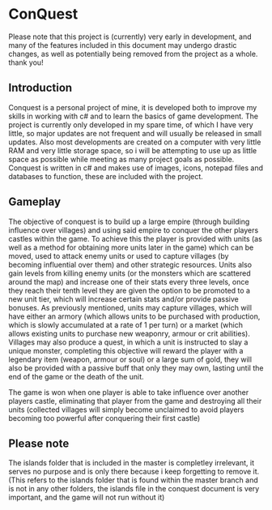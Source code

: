 # ConQuest

Please note that this project is (currently) very early in development, and many of the features included in this document may undergo drastic changes, as well as potentially being removed from the project as a whole. thank you!

## Introduction

Conquest is a personal project of mine, it is developed both to improve my skills in working with c# and to learn the basics of game development. The project is currently only developed in my spare time, of which I have very little, so major updates are not frequent and will usually be released in small updates. Also most developments are created on a computer with very little RAM and very little storage space, so i will be attempting to use up as little space as possible while meeting as many project goals as possible. Conquest is written in c# and makes use of images, icons, notepad files and databases to function, these are included with the project.

## Gameplay

The objective of conquest is to build up a large empire (through building influence over villages) and using said empire to conquer the other players castles within the game. To achieve this the player is provided with units (as well as a method for obtaining more units later in the game) which can be moved, used to attack enemy units or used to capture villages (by becoming influential over them) and other strategic resources. Units also gain levels from killing enemy units (or the monsters which are scattered around the map) and increase one of their stats every three levels, once they reach their tenth level they are given the option to be promoted to a new unit tier, which will increase certain stats and/or provide passive bonuses. As previously mentioned, units may capture villages, which will have either an armory (which allows units to be purchased with production, which is slowly accumulated at a rate of 1 per turn) or a market (which allows existing units to purchase new weaponry, armour or crit abilities). Villages may also produce a quest, in which a unit is instructed to slay a unique monster, completing this objective will reward the player with a legendary item (weapon, armour or soul) or a large sum of gold, they will also be provided with a passive buff that only they may own, lasting until the end of the game or the death of the unit.

The game is won when one player is able to take influence over another players castle, eliminating that player from the game and destroying all their units (collected villages will simply become unclaimed to avoid players becoming too powerful after conquering their first castle)

## Please note

The islands folder that is included in the master is completley irrelevant, it serves no purpose and is only there because i keep forgetting to remove it. (This refers to the islands folder that is found within the master branch and is not in any other folders, the islands file in the conquest document is very important, and the game will not run without it)

